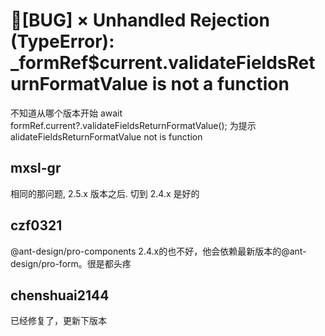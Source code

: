 # 🐛[BUG] × Unhandled Rejection (TypeError): \_formRef$current.validateFieldsReturnFormatValue is not a function

不知道从哪个版本开始 await formRef.current?.validateFieldsReturnFormatValue(); 为提示 alidateFieldsReturnFormatValue not is function

## mxsl-gr

相同的那问题, 2.5.x 版本之后. 切到 2.4.x 是好的

## czf0321

@ant-design/pro-components 2.4.x的也不好，他会依赖最新版本的@ant-design/pro-form。很是都头疼

## chenshuai2144

已经修复了，更新下版本
